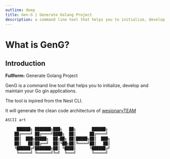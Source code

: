 ```yaml
---
outline: deep
title: Gen-G | Generate Golang Project
description: a command line tool that helps you to initialize, develop and maintain your Go gin applications
---
```


# What is GenG?

## Introduction

**Fullform:** Generate Golang Project

GenG is a command line tool that helps you to initialize, develop and maintain your Go gin applications.

The tool is inpired from the Nest CLI.

It will generate the clean code architecture of [wesionaryTEAM](https://github.com/wesionaryTEAM/go_clean_architecture)


```bash
ASCII art

	 ██████╗ ███████╗███╗   ██╗       ██████╗ 
	██╔════╝ ██╔════╝████╗  ██║      ██╔════╝ 
	██║  ███╗█████╗  ██╔██╗ ██║█████╗██║  ███╗
	██║   ██║██╔══╝  ██║╚██╗██║╚════╝██║   ██║
	╚██████╔╝███████╗██║ ╚████║      ╚██████╔╝
	 ╚═════╝ ╚══════╝╚═╝  ╚═══╝       ╚═════╝ 

```
